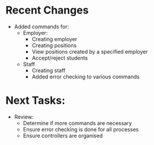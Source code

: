 # Recent Changes

- Added commands for:
    - Employer:
        - Creating employer
        - Creating positions
        - View positions created by a specified employer
        - Accept/reject students
    - Staff
        - Creating staff
        - Added error checking to various commands

# Next Tasks:

- Review:
    - Determine if more commands are necessary
    - Ensure error checking is done for all processes
    - Ensure controllers are organised